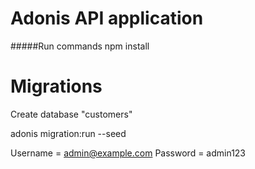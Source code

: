 # Adonis API application


#####Run commands 
npm install

# Migrations
Create database "customers"

adonis migration:run --seed

Username = admin@example.com
Password =  admin123

